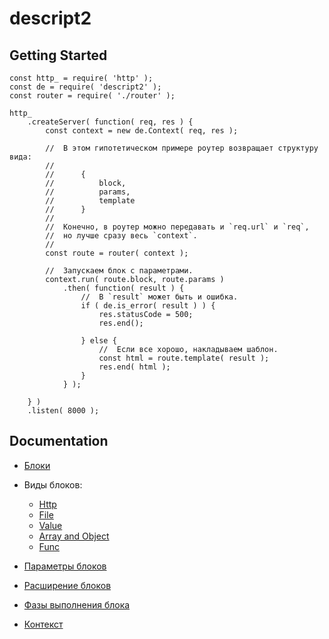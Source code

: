 # descript2

## Getting Started

    const http_ = require( 'http' );
    const de = require( 'descript2' );
    const router = require( './router' );

    http_
        .createServer( function( req, res ) {
            const context = new de.Context( req, res );

            //  В этом гипотетическом примере роутер возвращает структуру вида:
            //
            //      {
            //          block,
            //          params,
            //          template
            //      }
            //
            //  Конечно, в роутер можно передавать и `req.url` и `req`,
            //  но лучше сразу весь `context`.
            //
            const route = router( context );

            //  Запускаем блок с параметрами.
            context.run( route.block, route.params )
                .then( function( result ) {
                    //  В `result` может быть и ошибка.
                    if ( de.is_error( result ) ) {
                        res.statusCode = 500;
                        res.end();

                    } else {
                        //  Если все хорошо, накладываем шаблон.
                        const html = route.template( result );
                        res.end( html );
                    }
                } );

        } )
        .listen( 8000 );


## Documentation

  * [Блоки](./blocks.md)

  * Виды блоков:

      * [Http](./block.http.md)
      * [File](./block.file.md)
      * [Value](./block.value.md)
      * [Array and Object](./block.composite.md)
      * [Func](./block.func.md)

  * [Параметры блоков](./options.md)
  * [Расширение блоков](./extend.md)
  * [Фазы выполнения блока](./phases.md)
  * [Контекст](./context.md)

